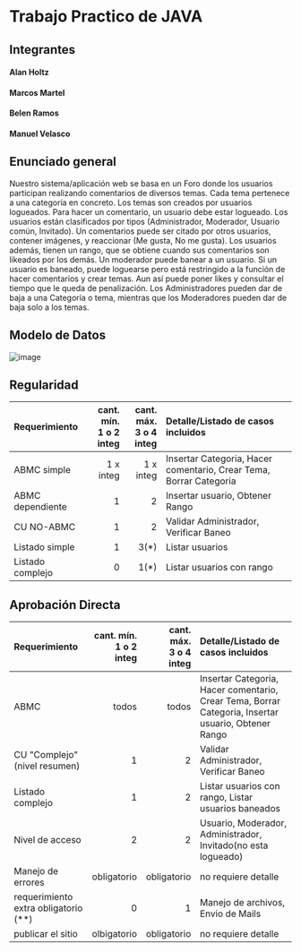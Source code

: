 # Trabajo Practico de JAVA


## Integrantes

#### Alan Holtz
#### Marcos Martel
#### Belen Ramos
#### Manuel Velasco

## Enunciado general

Nuestro sistema/aplicación web se basa en un Foro donde los usuarios participan realizando comentarios de diversos temas. Cada tema pertenece a una categoría en concreto. Los temas son creados por usuarios logueados. 
Para hacer un comentario, un usuario debe estar logueado. Los usuarios están clasificados por tipos (Administrador, Moderador, Usuario común, Invitado). Un comentarios puede ser citado por otros usuarios, contener imágenes, y reaccionar (Me gusta, No me gusta). 
Los usuarios además, tienen un rango, que se obtiene cuando sus comentarios son likeados por los demás. Un moderador puede banear a un usuario. Si un usuario es  baneado, puede loguearse pero está restringido a la función de hacer comentarios y crear temas. Aun así puede poner likes y consultar el tiempo que le queda de penalización.
Los Administradores pueden dar de baja a una Categoría o tema, mientras que los Moderadores pueden dar de baja solo a los temas. 


## Modelo de Datos
![image](https://user-images.githubusercontent.com/81774927/123326864-1eed6700-d510-11eb-983c-13141da3c7ce.png)


## Regularidad

|Requerimiento|cant. mín.<br>1 o 2 integ|cant. máx.<br>3 o 4 integ|Detalle/Listado de casos incluidos|
|:-|-:|-:|:-|
|ABMC simple|1 x integ|1 x integ|Insertar Categoria, Hacer comentario, Crear Tema, Borrar Categoria
|ABMC dependiente|1|2| Insertar usuario, Obtener Rango
|CU NO-ABMC|1|2| Validar Administrador, Verificar Baneo
|Listado simple|1|3(*)| Listar usuarios
|Listado complejo|0|1(*)| Listar usuarios con rango 


## Aprobación Directa

|Requerimiento|cant. mín.<br>1 o 2 integ|cant. máx.<br>3 o 4 integ|Detalle/Listado de casos incluidos|
|:-|-:|-:|:-|
|ABMC|todos|todos| Insertar Categoria, Hacer comentario, Crear Tema, Borrar Categoria, Insertar usuario, Obtener Rango
|CU "Complejo"(nivel resumen)|1|2| Validar Administrador, Verificar Baneo
|Listado complejo|1|2| Listar usuarios con rango, Listar usuarios baneados
|Nivel de acceso|2|2| Usuario, Moderador, Administrador, Invitado(no esta logueado)
|Manejo de errores|obligatorio|obligatorio|no requiere detalle|
|requerimiento extra obligatorio (**)|0|1| Manejo de archivos, Envio de Mails
|publicar el sitio|olbigatorio|obligatorio|no requiere detalle|
